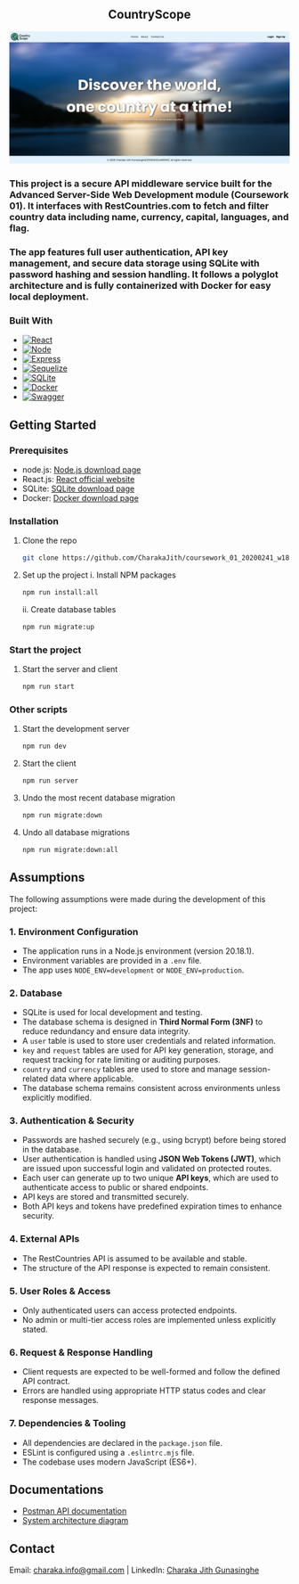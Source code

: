 <div align="center">
  <h2 ="center">CountryScope</h2>
</div>

![Home page](./client/src//assets/images/screenshot.png)

### This project is a secure API middleware service built for the Advanced Server-Side Web Development module (Coursework 01). It interfaces with RestCountries.com to fetch and filter country data including name, currency, capital, languages, and flag.

### The app features full user authentication, API key management, and secure data storage using SQLite with password hashing and session handling. It follows a polyglot architecture and is fully containerized with Docker for easy local deployment.

### Built With

- [![React][React.js]][React-url]
- [![Node][Node.js]][Node-url]
- [![Express][Express.js]][Express.js-url]
- [![Sequelize][Sequelize]][Sequelize-url]
- [![SQLite][SQLite]][SQLite-url]
- [![Docker][Docker]][Docker-url]
- [![Swagger][Swagger]][Swagger-url]

## Getting Started

### Prerequisites

- node.js: [Node.js download page](https://nodejs.org/en/download)
- React.js: [React official website](https://reactjs.org/)
- SQLite: [SQLite download page](https://www.sqlite.org/download.html)
- Docker: [Docker download page](https://www.docker.com/products/docker-desktop/)

### Installation

1. Clone the repo
   ```bash
   git clone https://github.com/CharakaJith/coursework_01_20200241_w1810001.git
   ```
2. Set up the project
   i. Install NPM packages
   ```bash
   npm run install:all
   ```
   ii. Create database tables
   ```bash
   npm run migrate:up
   ```

### Start the project

1. Start the server and client
   ```bash
   npm run start
   ```

### Other scripts

1. Start the development server
   ```bash
   npm run dev
   ```
2. Start the client
   ```bash
   npm run server
   ```
3. Undo the most recent database migration
   ```bash
   npm run migrate:down
   ```
4. Undo all database migrations
   ```bash
   npm run migrate:down:all
   ```

## Assumptions

The following assumptions were made during the development of this project:

### 1. Environment Configuration

- The application runs in a Node.js environment (version 20.18.1).
- Environment variables are provided in a `.env` file.
- The app uses `NODE_ENV=development` or `NODE_ENV=production`.

### 2. Database

- SQLite is used for local development and testing.
- The database schema is designed in **Third Normal Form (3NF)** to reduce redundancy and ensure data integrity.
- A `user` table is used to store user credentials and related information.
- `key` and `request` tables are used for API key generation, storage, and request tracking for rate limiting or auditing purposes.
- `country` and `currency` tables are used to store and manage session-related data where applicable.
- The database schema remains consistent across environments unless explicitly modified.

### 3. Authentication & Security

- Passwords are hashed securely (e.g., using bcrypt) before being stored in the database.
- User authentication is handled using **JSON Web Tokens (JWT)**, which are issued upon successful login and validated on protected routes.
- Each user can generate up to two unique **API keys**, which are used to authenticate access to public or shared endpoints.
- API keys are stored and transmitted securely.
- Both API keys and tokens have predefined expiration times to enhance security.

### 4. External APIs

- The RestCountries API is assumed to be available and stable.
- The structure of the API response is expected to remain consistent.

### 5. User Roles & Access

- Only authenticated users can access protected endpoints.
- No admin or multi-tier access roles are implemented unless explicitly stated.

### 6. Request & Response Handling

- Client requests are expected to be well-formed and follow the defined API contract.
- Errors are handled using appropriate HTTP status codes and clear response messages.

### 7. Dependencies & Tooling

- All dependencies are declared in the `package.json` file.
- ESLint is configured using a `.eslintrc.mjs` file.
- The codebase uses modern JavaScript (ES6+).

## Documentations

- [Postman API documentation](https://documenter.getpostman.com/view/28014836/2sB2ca7KxT)
- [System architecture diagram]()

## Contact

Email: [charaka.info@gmail.com](mailto:charaka.info@gmail.com) | LinkedIn: [Charaka Jith Gunasinghe](https://www.linkedin.com/in/charaka-gunasinghe-6742861b9/)

<!-- MARKDOWN LINKS & IMAGES -->

[React.js]: https://img.shields.io/badge/React-20232A?style=for-the-badge&logo=react&logoColor=61DAFB
[React-url]: https://reactjs.org/
[Node.js]: https://img.shields.io/badge/Node.js-12A952?style=for-the-badge&logo=node.js&logoColor=white
[Node-url]: https://nodejs.org/en
[Express.js]: https://img.shields.io/badge/Express.js-000000?style=for-the-badge&logo=express&logoColor=white
[Express.js-url]: https://expressjs.com/
[SQLite]: https://img.shields.io/badge/SQLite-003B57?style=for-the-badge&logo=sqlite&logoColor=white
[SQLite-url]: https://sqlite.org/download.html
[Docker]: https://img.shields.io/badge/Docker-2496ED?style=for-the-badge&logo=docker&logoColor=white
[Docker-url]: https://www.docker.com/
[Swagger]: https://img.shields.io/badge/Swagger-85EA2D?style=for-the-badge&logo=swagger&logoColor=black
[Swagger-url]: https://swagger.io/
[Sequelize]: https://img.shields.io/badge/Sequelize-52B0E7?style=for-the-badge&logo=sequelize&logoColor=white
[Sequelize-url]: https://sequelize.org/
